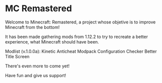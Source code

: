 # MC Remastered
Welcome to Minecraft: Remastered, a project whose objetive is to improve Minecraft from the bottom!

It has been made gathering mods from 1.12.2 to try to recreate a better experience, what Minecraft should have been.

Modlist (v.1.0.0a):
Kinetic Anticheat
Modpack Configuration Checker
Better Title Screen
 
There's even more to come yet!

Have fun and give us support!
